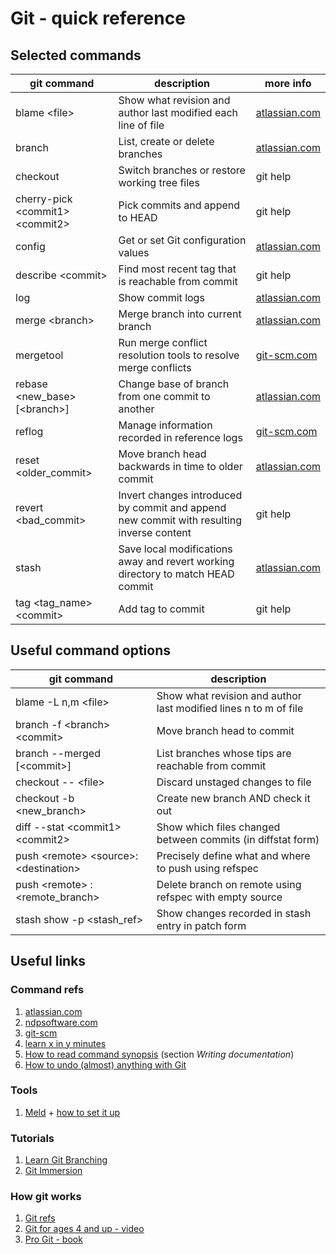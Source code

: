 # Git - quick reference

## Selected commands
| git command | description | more info |
| ------------| ----------- | --------- |
|blame <file\>|Show what revision and author last modified each line of file|[atlassian.com](https://www.atlassian.com/git/tutorials/inspecting-a-repository/git-blame)|
|branch|List, create or delete branches|[atlassian.com](https://www.atlassian.com/git/tutorials/using-branches)|
|checkout|Switch branches or restore working tree files|git help|
|cherry-pick <commit1\> <commit2\>|Pick commits and append to HEAD|git help|
|config|Get or set Git configuration values|[atlassian.com](https://www.atlassian.com/git/tutorials/setting-up-a-repository/git-config)|
|describe <commit\>|Find most recent tag that is reachable from commit|git help|
|log|Show commit logs|[atlassian.com](https://www.atlassian.com/git/tutorials/git-log#filtering-the-commit-history)|
|merge <branch\>|Merge branch into current branch|[atlassian.com](https://www.atlassian.com/git/tutorials/using-branches/git-merge)|
|mergetool|Run merge conflict resolution tools to resolve merge conflicts|[git-scm.com](https://git-scm.com/docs/git-mergetool)|
|rebase <new_base> [<branch\>]|Change base of branch from one commit to another|[atlassian.com](https://www.atlassian.com/git/tutorials/rewriting-history/git-rebase)|
|reflog|Manage information recorded in reference logs|[git-scm.com](https://git-scm.com/docs/git-reflog)|
|reset <older_commit\>|Move branch head backwards in time to older commit|[atlassian.com](https://www.atlassian.com/git/tutorials/undoing-changes/git-reset)|
|revert <bad_commit\>|Invert changes introduced by commit and append new commit with resulting inverse content|git help|
|stash| Save local modifications away and revert working directory to match HEAD commit|[atlassian.com](https://www.atlassian.com/git/tutorials/saving-changes/git-stash)|
|tag <tag_name\> <commit\>|Add tag to commit|git help|


## Useful command options
| git command | description |
| ------------| ----------- |
|blame -L n,m <file\>|Show what revision and author last modified lines n to m of file|
|branch -f <branch\> <commit\>|Move branch head to commit|
|branch --merged [<commit\>]|List branches whose tips are reachable from commit|
|checkout -- <file\>|Discard unstaged changes to file|
|checkout -b <new_branch\> |Create new branch AND check it out|
|diff --stat <commit1\> <commit2\>|Show which files changed between commits (in diffstat form)|
|push <remote\> <source\>:<destination\>|Precisely define what and where to push using refspec|
|push <remote\> :<remote_branch\>|Delete branch on remote using refspec with empty source|
|stash show -p <stash_ref\>|Show changes recorded in stash entry in patch form|


## Useful links
### Command refs
1. [atlassian.com](https://www.atlassian.com/git)
2. [ndpsoftware.com](https://ndpsoftware.com/git-cheatsheet.html)
3. [git-scm](https://git-scm.com/docs)
4. [learn x in y minutes](https://learnxinyminutes.com/docs/git/)
5. [How to read command synopsis](https://github.com/git/git/blob/master/Documentation/CodingGuidelines) (section *Writing documentation*)
6. [How to undo (almost) anything with Git](https://github.blog/2015-06-08-how-to-undo-almost-anything-with-git/)

### Tools
1. [Meld](https://meldmerge.org/) + [how to set it up](https://stackoverflow.com/questions/34119866/setting-up-and-using-meld-as-your-git-difftool-and-mergetool)

### Tutorials
1. [Learn Git Branching](https://learngitbranching.js.org/)
2. [Git Immersion](https://gitimmersion.com/lab_01.html)

### How git works
1. [Git refs](https://www.atlassian.com/git/tutorials/refs-and-the-reflog)
1. [Git for ages 4 and up - video](https://www.youtube.com/watch?v=1ffBJ4sVUb4)
2. [Pro Git - book](https://www.git-scm.com/book/en/v2)

